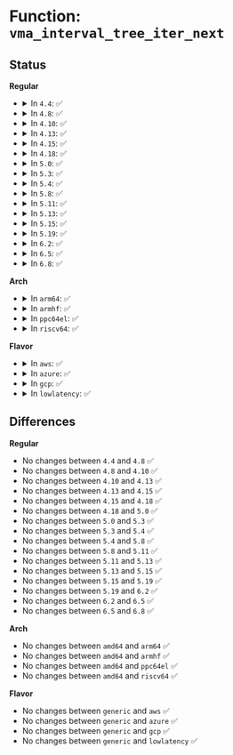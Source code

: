 # Function: <code>vma_interval_tree_iter_next</code>

## Status
<b>Regular</b>
<ul>
<li>
<details>
<summary>In <code>4.4</code>: ✅</summary>

```c
struct vm_area_struct *vma_interval_tree_iter_next(struct vm_area_struct *node, long unsigned int start, long unsigned int last);
```

**Collision:** Unique Global

**Inline:** No

**Transformation:** False

**Instances:**

```
In mm/interval_tree.c (ffffffff811b8a00)
Location: mm/interval_tree.c:24
Inline: False
Direct callers:
  - kernel/events/uprobes.c:register_for_each_vma
  - mm/memory.c:unmap_mapping_range
  - mm/rmap.c:rmap_walk
  - mm/hugetlb.c:hugetlb_cow
  - mm/hugetlb.c:huge_pmd_share
  - mm/memory-failure.c:memory_failure
  - fs/hugetlbfs/inode.c:hugetlbfs_fallocate
```
**Symbols:**

```
ffffffff811b8a00-ffffffff811b8a69: vma_interval_tree_iter_next (STB_GLOBAL)
```
</details>
</li>
<li>
<details>
<summary>In <code>4.8</code>: ✅</summary>

```c
struct vm_area_struct *vma_interval_tree_iter_next(struct vm_area_struct *node, long unsigned int start, long unsigned int last);
```

**Collision:** Unique Global

**Inline:** No

**Transformation:** False

**Instances:**

```
In mm/interval_tree.c (ffffffff811d2ca0)
Location: mm/interval_tree.c:24
Inline: False
Direct callers:
  - kernel/events/uprobes.c:register_for_each_vma
  - mm/memory.c:unmap_mapping_range
  - mm/rmap.c:rmap_walk_file
  - mm/hugetlb.c:huge_pmd_share
  - mm/hugetlb.c:hugetlb_cow
  - mm/khugepaged.c:collapse_shmem
  - mm/memory-failure.c:memory_failure
  - fs/hugetlbfs/inode.c:hugetlb_vmdelete_list
```
**Symbols:**

```
ffffffff811d2ca0-ffffffff811d2d09: vma_interval_tree_iter_next (STB_GLOBAL)
```
</details>
</li>
<li>
<details>
<summary>In <code>4.10</code>: ✅</summary>

```c
struct vm_area_struct *vma_interval_tree_iter_next(struct vm_area_struct *node, long unsigned int start, long unsigned int last);
```

**Collision:** Unique Global

**Inline:** No

**Transformation:** False

**Instances:**

```
In mm/interval_tree.c (ffffffff811e2b60)
Location: mm/interval_tree.c:24
Inline: False
Direct callers:
  - kernel/events/uprobes.c:register_for_each_vma
  - mm/memory.c:unmap_mapping_range
  - mm/rmap.c:rmap_walk_file
  - mm/hugetlb.c:huge_pmd_share
  - mm/hugetlb.c:hugetlb_cow
  - mm/khugepaged.c:collapse_shmem
  - mm/memory-failure.c:memory_failure
  - fs/hugetlbfs/inode.c:hugetlb_vmdelete_list
```
**Symbols:**

```
ffffffff811e2b60-ffffffff811e2bc9: vma_interval_tree_iter_next (STB_GLOBAL)
```
</details>
</li>
<li>
<details>
<summary>In <code>4.13</code>: ✅</summary>

```c
struct vm_area_struct *vma_interval_tree_iter_next(struct vm_area_struct *node, long unsigned int start, long unsigned int last);
```

**Collision:** Unique Global

**Inline:** No

**Transformation:** False

**Instances:**

```
In mm/interval_tree.c (ffffffff811ecfd0)
Location: mm/interval_tree.c:24
Inline: False
Direct callers:
  - kernel/events/uprobes.c:register_for_each_vma
  - mm/memory.c:unmap_mapping_range
  - mm/rmap.c:rmap_walk_file
  - mm/hugetlb.c:huge_pmd_share
  - mm/hugetlb.c:hugetlb_cow
  - mm/khugepaged.c:collapse_shmem
  - fs/dax.c:dax_writeback_mapping_range
  - fs/hugetlbfs/inode.c:hugetlb_vmdelete_list
```
**Symbols:**

```
ffffffff811ecfd0-ffffffff811ed039: vma_interval_tree_iter_next (STB_GLOBAL)
```
</details>
</li>
<li>
<details>
<summary>In <code>4.15</code>: ✅</summary>

```c
struct vm_area_struct *vma_interval_tree_iter_next(struct vm_area_struct *node, long unsigned int start, long unsigned int last);
```

**Collision:** Unique Global

**Inline:** No

**Transformation:** False

**Instances:**

```
In mm/interval_tree.c (ffffffff812033b0)
Location: mm/interval_tree.c:24
Inline: False
Direct callers:
  - kernel/events/uprobes.c:register_for_each_vma
  - mm/memory.c:unmap_mapping_range
  - mm/rmap.c:rmap_walk_file
  - mm/hugetlb.c:huge_pmd_share
  - mm/hugetlb.c:hugetlb_cow
  - mm/khugepaged.c:collapse_shmem
  - fs/dax.c:dax_writeback_mapping_range
  - fs/hugetlbfs/inode.c:hugetlb_vmdelete_list
```
**Symbols:**

```
ffffffff812033b0-ffffffff81203419: vma_interval_tree_iter_next (STB_GLOBAL)
```
</details>
</li>
<li>
<details>
<summary>In <code>4.18</code>: ✅</summary>

```c
struct vm_area_struct *vma_interval_tree_iter_next(struct vm_area_struct *node, long unsigned int start, long unsigned int last);
```

**Collision:** Unique Global

**Inline:** No

**Transformation:** False

**Instances:**

```
In mm/interval_tree.c (ffffffff81224070)
Location: mm/interval_tree.c:24
Inline: False
Direct callers:
  - kernel/events/uprobes.c:register_for_each_vma
  - mm/memory.c:unmap_mapping_pages
  - mm/rmap.c:rmap_walk_file
  - mm/hugetlb.c:huge_pmd_share
  - mm/hugetlb.c:hugetlb_cow
  - mm/khugepaged.c:collapse_shmem
  - mm/memory-failure.c:collect_procs
  - fs/dax.c:dax_writeback_mapping_range
  - fs/hugetlbfs/inode.c:hugetlb_vmdelete_list
```
**Symbols:**

```
ffffffff81224070-ffffffff812240d9: vma_interval_tree_iter_next (STB_GLOBAL)
```
</details>
</li>
<li>
<details>
<summary>In <code>5.0</code>: ✅</summary>

```c
struct vm_area_struct *vma_interval_tree_iter_next(struct vm_area_struct *node, long unsigned int start, long unsigned int last);
```

**Collision:** Unique Global

**Inline:** No

**Transformation:** False

**Instances:**

```
In mm/interval_tree.c (ffffffff812370b0)
Location: mm/interval_tree.c:24
Inline: False
Direct callers:
  - kernel/events/uprobes.c:register_for_each_vma
  - mm/memory.c:unmap_mapping_pages
  - mm/rmap.c:rmap_walk_file
  - mm/hugetlb.c:huge_pmd_share
  - mm/hugetlb.c:hugetlb_cow
  - mm/khugepaged.c:collapse_shmem
  - mm/memory-failure.c:collect_procs
  - fs/dax.c:dax_entry_mkclean
  - fs/hugetlbfs/inode.c:hugetlb_vmdelete_list
```
**Symbols:**

```
ffffffff812370b0-ffffffff81237119: vma_interval_tree_iter_next (STB_GLOBAL)
```
</details>
</li>
<li>
<details>
<summary>In <code>5.3</code>: ✅</summary>

```c
struct vm_area_struct *vma_interval_tree_iter_next(struct vm_area_struct *node, long unsigned int start, long unsigned int last);
```

**Collision:** Unique Global

**Inline:** No

**Transformation:** False

**Instances:**

```
In mm/interval_tree.c (ffffffff81248620)
Location: mm/interval_tree.c:23
Inline: False
Direct callers:
  - kernel/events/uprobes.c:register_for_each_vma
  - mm/memory.c:unmap_mapping_pages
  - mm/rmap.c:rmap_walk_file
  - mm/hugetlb.c:huge_pmd_share
  - mm/hugetlb.c:hugetlb_cow
  - mm/khugepaged.c:collapse_shmem
  - mm/memory-failure.c:collect_procs
  - fs/dax.c:dax_entry_mkclean
  - fs/hugetlbfs/inode.c:hugetlb_vmdelete_list
```
**Symbols:**

```
ffffffff81248620-ffffffff81248689: vma_interval_tree_iter_next (STB_GLOBAL)
```
</details>
</li>
<li>
<details>
<summary>In <code>5.4</code>: ✅</summary>

```c
struct vm_area_struct *vma_interval_tree_iter_next(struct vm_area_struct *node, long unsigned int start, long unsigned int last);
```

**Collision:** Unique Global

**Inline:** No

**Transformation:** False

**Instances:**

```
In mm/interval_tree.c (ffffffff81256a70)
Location: mm/interval_tree.c:23
Inline: False
Direct callers:
  - kernel/events/uprobes.c:register_for_each_vma
  - mm/memory.c:unmap_mapping_pages
  - mm/rmap.c:rmap_walk_file
  - mm/hugetlb.c:huge_pmd_share
  - mm/hugetlb.c:hugetlb_cow
  - mm/khugepaged.c:collapse_file
  - mm/memory-failure.c:collect_procs
  - fs/dax.c:dax_entry_mkclean
  - fs/hugetlbfs/inode.c:hugetlb_vmdelete_list
```
**Symbols:**

```
ffffffff81256a70-ffffffff81256ad9: vma_interval_tree_iter_next (STB_GLOBAL)
```
</details>
</li>
<li>
<details>
<summary>In <code>5.8</code>: ✅</summary>

```c
struct vm_area_struct *vma_interval_tree_iter_next(struct vm_area_struct *node, long unsigned int start, long unsigned int last);
```

**Collision:** Unique Global

**Inline:** No

**Transformation:** False

**Instances:**

```
In mm/interval_tree.c (ffffffff81285400)
Location: mm/interval_tree.c:23
Inline: False
Direct callers:
  - kernel/events/uprobes.c:build_map_info
  - mm/memory.c:unmap_mapping_pages
  - mm/pagewalk.c:walk_page_mapping
  - mm/rmap.c:rmap_walk_file
  - mm/hugetlb.c:huge_pmd_share
  - mm/khugepaged.c:retract_page_tables
  - mm/memory-failure.c:collect_procs_file
  - fs/dax.c:dax_entry_mkclean
  - fs/hugetlbfs/inode.c:hugetlb_vmdelete_list
```
**Symbols:**

```
ffffffff81285400-ffffffff8128546f: vma_interval_tree_iter_next (STB_GLOBAL)
```
</details>
</li>
<li>
<details>
<summary>In <code>5.11</code>: ✅</summary>

```c
struct vm_area_struct *vma_interval_tree_iter_next(struct vm_area_struct *node, long unsigned int start, long unsigned int last);
```

**Collision:** Unique Global

**Inline:** No

**Transformation:** False

**Instances:**

```
In mm/interval_tree.c (ffffffff8128f6e0)
Location: mm/interval_tree.c:23
Inline: False
Direct callers:
  - kernel/events/uprobes.c:build_map_info
  - mm/memory.c:unmap_mapping_pages
  - mm/pagewalk.c:walk_page_mapping
  - mm/rmap.c:rmap_walk_file
  - mm/hugetlb.c:huge_pmd_share
  - mm/khugepaged.c:retract_page_tables
  - mm/memory-failure.c:collect_procs_file
  - fs/dax.c:dax_entry_mkclean
  - fs/hugetlbfs/inode.c:hugetlb_vmdelete_list
```
**Symbols:**

```
ffffffff8128f6e0-ffffffff8128f74f: vma_interval_tree_iter_next (STB_GLOBAL)
```
</details>
</li>
<li>
<details>
<summary>In <code>5.13</code>: ✅</summary>

```c
struct vm_area_struct *vma_interval_tree_iter_next(struct vm_area_struct *node, long unsigned int start, long unsigned int last);
```

**Collision:** Unique Global

**Inline:** No

**Transformation:** False

**Instances:**

```
In mm/interval_tree.c (ffffffff81294d40)
Location: mm/interval_tree.c:23
Inline: False
Direct callers:
  - kernel/events/uprobes.c:build_map_info
  - mm/memory.c:unmap_mapping_pages
  - mm/memory.c:unmap_mapping_page
  - mm/pagewalk.c:walk_page_mapping
  - mm/rmap.c:rmap_walk_file
  - mm/hugetlb.c:huge_pmd_share
  - mm/hugetlb.c:hugetlb_cow
  - mm/khugepaged.c:retract_page_tables
  - mm/memory-failure.c:collect_procs
  - fs/dax.c:dax_entry_mkclean
  - fs/hugetlbfs/inode.c:hugetlb_vmdelete_list
```
**Symbols:**

```
ffffffff81294d40-ffffffff81294dac: vma_interval_tree_iter_next (STB_GLOBAL)
```
</details>
</li>
<li>
<details>
<summary>In <code>5.15</code>: ✅</summary>

```c
struct vm_area_struct *vma_interval_tree_iter_next(struct vm_area_struct *node, long unsigned int start, long unsigned int last);
```

**Collision:** Unique Global

**Inline:** No

**Transformation:** False

**Instances:**

```
In mm/interval_tree.c (ffffffff812d53a0)
Location: mm/interval_tree.c:23
Inline: False
Direct callers:
  - kernel/events/uprobes.c:build_map_info
  - mm/memory.c:unmap_mapping_pages
  - mm/memory.c:unmap_mapping_page
  - mm/pagewalk.c:walk_page_mapping
  - mm/rmap.c:rmap_walk_file
  - mm/hugetlb.c:huge_pmd_share
  - mm/hugetlb.c:hugetlb_cow
  - mm/khugepaged.c:retract_page_tables
  - mm/memory-failure.c:collect_procs
  - fs/dax.c:dax_entry_mkclean
  - fs/hugetlbfs/inode.c:hugetlb_vmdelete_list
```
**Symbols:**

```
ffffffff812d53a0-ffffffff812d540c: vma_interval_tree_iter_next (STB_GLOBAL)
```
</details>
</li>
<li>
<details>
<summary>In <code>5.19</code>: ✅</summary>

```c
struct vm_area_struct *vma_interval_tree_iter_next(struct vm_area_struct *node, long unsigned int start, long unsigned int last);
```

**Collision:** Unique Global

**Inline:** No

**Transformation:** False

**Instances:**

```
In mm/interval_tree.c (ffffffff81334550)
Location: mm/interval_tree.c:23
Inline: False
Direct callers:
  - kernel/events/uprobes.c:build_map_info
  - mm/memory.c:unmap_mapping_range
  - mm/memory.c:unmap_mapping_folio
  - mm/pagewalk.c:walk_page_mapping
  - mm/rmap.c:rmap_walk_file
  - mm/hugetlb.c:huge_pmd_share
  - mm/hugetlb.c:hugetlb_wp
  - mm/khugepaged.c:retract_page_tables
  - fs/dax.c:dax_writeback_one
  - fs/hugetlbfs/inode.c:hugetlb_vmdelete_list
```
**Symbols:**

```
ffffffff81334550-ffffffff813345fc: vma_interval_tree_iter_next (STB_GLOBAL)
```
</details>
</li>
<li>
<details>
<summary>In <code>6.2</code>: ✅</summary>

```c
struct vm_area_struct *vma_interval_tree_iter_next(struct vm_area_struct *node, long unsigned int start, long unsigned int last);
```

**Collision:** Unique Global

**Inline:** No

**Transformation:** False

**Instances:**

```
In mm/interval_tree.c (ffffffff813ab200)
Location: mm/interval_tree.c:23
Inline: False
Direct callers:
  - kernel/events/uprobes.c:build_map_info
  - mm/memory.c:unmap_mapping_range
  - mm/memory.c:unmap_mapping_folio
  - mm/pagewalk.c:walk_page_mapping
  - mm/rmap.c:rmap_walk_file
  - mm/hugetlb.c:huge_pmd_share
  - mm/hugetlb.c:hugetlb_wp
  - mm/khugepaged.c:retract_page_tables
  - mm/memory-failure.c:mf_dax_kill_procs
  - fs/dax.c:dax_writeback_one
  - fs/hugetlbfs/inode.c:hugetlb_vmdelete_list
  - fs/hugetlbfs/inode.c:hugetlb_unmap_file_folio
```
**Symbols:**

```
ffffffff813ab200-ffffffff813ab2ac: vma_interval_tree_iter_next (STB_GLOBAL)
```
</details>
</li>
<li>
<details>
<summary>In <code>6.5</code>: ✅</summary>

```c
struct vm_area_struct *vma_interval_tree_iter_next(struct vm_area_struct *node, long unsigned int start, long unsigned int last);
```

**Collision:** Unique Global

**Inline:** No

**Transformation:** False

**Instances:**

```
In mm/interval_tree.c (ffffffff813df5a0)
Location: mm/interval_tree.c:23
Inline: False
Direct callers:
  - kernel/events/uprobes.c:build_map_info
  - mm/memory.c:unmap_mapping_range
  - mm/memory.c:unmap_mapping_folio
  - mm/pagewalk.c:walk_page_mapping
  - mm/rmap.c:rmap_walk_file
  - mm/hugetlb.c:huge_pmd_share
  - mm/hugetlb.c:hugetlb_wp
  - mm/khugepaged.c:collapse_file
  - mm/khugepaged.c:retract_page_tables
  - mm/memory-failure.c:mf_dax_kill_procs
  - fs/dax.c:dax_writeback_one
  - fs/hugetlbfs/inode.c:hugetlb_vmdelete_list
  - fs/hugetlbfs/inode.c:hugetlb_unmap_file_folio
```
**Symbols:**

```
ffffffff813df5a0-ffffffff813df64c: vma_interval_tree_iter_next (STB_GLOBAL)
```
</details>
</li>
<li>
<details>
<summary>In <code>6.8</code>: ✅</summary>

```c
struct vm_area_struct *vma_interval_tree_iter_next(struct vm_area_struct *node, long unsigned int start, long unsigned int last);
```

**Collision:** Unique Global

**Inline:** No

**Transformation:** False

**Instances:**

```
In mm/interval_tree.c (ffffffff81409cb0)
Location: mm/interval_tree.c:23
Inline: False
Direct callers:
  - kernel/events/uprobes.c:build_map_info
  - mm/memory.c:unmap_mapping_range
  - mm/memory.c:unmap_mapping_folio
  - mm/pagewalk.c:walk_page_mapping
  - mm/rmap.c:rmap_walk_file
  - mm/hugetlb.c:huge_pmd_share
  - mm/hugetlb.c:hugetlb_wp
  - mm/khugepaged.c:collapse_file
  - mm/khugepaged.c:retract_page_tables
  - mm/memory-failure.c:mf_dax_kill_procs
  - fs/dax.c:dax_writeback_one
  - fs/hugetlbfs/inode.c:hugetlb_vmdelete_list
  - fs/hugetlbfs/inode.c:hugetlb_unmap_file_folio
```
**Symbols:**

```
ffffffff81409cb0-ffffffff81409d5c: vma_interval_tree_iter_next (STB_GLOBAL)
```
</details>
</li>
</ul>
<b>Arch</b>
<ul>
<li>
<details>
<summary>In <code>arm64</code>: ✅</summary>

```c
struct vm_area_struct *vma_interval_tree_iter_next(struct vm_area_struct *node, long unsigned int start, long unsigned int last);
```

**Collision:** Unique Global

**Inline:** No

**Transformation:** False

**Instances:**

```
In mm/interval_tree.c (ffff8000102ee2c0)
Location: mm/interval_tree.c:23
Inline: False
Direct callers:
  - kernel/events/uprobes.c:register_for_each_vma
  - kernel/events/uprobes.c:register_for_each_vma
  - mm/memory.c:unmap_mapping_pages
  - mm/rmap.c:rmap_walk_file
  - mm/hugetlb.c:huge_pmd_share
  - mm/hugetlb.c:hugetlb_cow
  - mm/khugepaged.c:collapse_file
  - fs/dax.c:dax_entry_mkclean
  - fs/dax.c:dax_entry_mkclean
  - fs/hugetlbfs/inode.c:hugetlb_vmdelete_list
```
**Symbols:**

```
ffff8000102ee2c0-ffff8000102ee374: vma_interval_tree_iter_next (STB_GLOBAL)
```
</details>
</li>
<li>
<details>
<summary>In <code>armhf</code>: ✅</summary>

```c
struct vm_area_struct *vma_interval_tree_iter_next(struct vm_area_struct *node, long unsigned int start, long unsigned int last);
```

**Collision:** Unique Global

**Inline:** No

**Transformation:** False

**Instances:**

```
In mm/interval_tree.c (c0512140)
Location: mm/interval_tree.c:23
Inline: False
Direct callers:
  - kernel/events/uprobes.c:register_for_each_vma
  - mm/memory.c:unmap_mapping_pages
  - mm/rmap.c:rmap_walk_file
```
**Symbols:**

```
c0512140-c05121d4: vma_interval_tree_iter_next (STB_GLOBAL)
```
</details>
</li>
<li>
<details>
<summary>In <code>ppc64el</code>: ✅</summary>

```c
struct vm_area_struct *vma_interval_tree_iter_next(struct vm_area_struct *node, long unsigned int start, long unsigned int last);
```

**Collision:** Unique Global

**Inline:** No

**Transformation:** False

**Instances:**

```
In mm/interval_tree.c (c0000000003b2300)
Location: mm/interval_tree.c:23
Inline: False
Direct callers:
  - kernel/events/uprobes.c:register_for_each_vma
  - kernel/events/uprobes.c:register_for_each_vma
  - mm/memory.c:unmap_mapping_pages
  - mm/rmap.c:rmap_walk_file
  - mm/hugetlb.c:hugetlb_cow
  - mm/khugepaged.c:collapse_file
  - mm/memory-failure.c:collect_procs
  - fs/dax.c:dax_entry_mkclean
  - fs/hugetlbfs/inode.c:hugetlb_vmdelete_list
```
**Symbols:**

```
c0000000003b2300-c0000000003b2398: vma_interval_tree_iter_next (STB_GLOBAL)
```
</details>
</li>
<li>
<details>
<summary>In <code>riscv64</code>: ✅</summary>

```c
struct vm_area_struct *vma_interval_tree_iter_next(struct vm_area_struct *node, long unsigned int start, long unsigned int last);
```

**Collision:** Unique Global

**Inline:** No

**Transformation:** False

**Instances:**

```
In mm/interval_tree.c (ffffffe0002024ca)
Location: mm/interval_tree.c:23
Inline: False
Direct callers:
  - mm/memory.c:unmap_mapping_pages
  - mm/rmap.c:rmap_walk_file
  - mm/hugetlb.c:huge_pmd_share
  - mm/hugetlb.c:hugetlb_cow
  - fs/dax.c:dax_entry_mkclean
  - fs/dax.c:dax_entry_mkclean
  - fs/hugetlbfs/inode.c:hugetlb_vmdelete_list
```
**Symbols:**

```
ffffffe0002024ca-ffffffe00020254a: vma_interval_tree_iter_next (STB_GLOBAL)
```
</details>
</li>
</ul>
<b>Flavor</b>
<ul>
<li>
<details>
<summary>In <code>aws</code>: ✅</summary>

```c
struct vm_area_struct *vma_interval_tree_iter_next(struct vm_area_struct *node, long unsigned int start, long unsigned int last);
```

**Collision:** Unique Global

**Inline:** No

**Transformation:** False

**Instances:**

```
In mm/interval_tree.c (ffffffff8124f0c0)
Location: mm/interval_tree.c:23
Inline: False
Direct callers:
  - kernel/events/uprobes.c:register_for_each_vma
  - mm/memory.c:unmap_mapping_pages
  - mm/rmap.c:rmap_walk_file
  - mm/hugetlb.c:huge_pmd_share
  - mm/hugetlb.c:hugetlb_cow
  - mm/khugepaged.c:collapse_file
  - mm/memory-failure.c:collect_procs
  - fs/dax.c:dax_entry_mkclean
  - fs/hugetlbfs/inode.c:hugetlb_vmdelete_list
```
**Symbols:**

```
ffffffff8124f0c0-ffffffff8124f129: vma_interval_tree_iter_next (STB_GLOBAL)
```
</details>
</li>
<li>
<details>
<summary>In <code>azure</code>: ✅</summary>

```c
struct vm_area_struct *vma_interval_tree_iter_next(struct vm_area_struct *node, long unsigned int start, long unsigned int last);
```

**Collision:** Unique Global

**Inline:** No

**Transformation:** False

**Instances:**

```
In mm/interval_tree.c (ffffffff81242060)
Location: mm/interval_tree.c:23
Inline: False
Direct callers:
  - kernel/events/uprobes.c:register_for_each_vma
  - mm/memory.c:unmap_mapping_pages
  - mm/rmap.c:rmap_walk_file
  - mm/hugetlb.c:huge_pmd_share
  - mm/hugetlb.c:hugetlb_cow
  - mm/khugepaged.c:collapse_file
  - mm/memory-failure.c:collect_procs
  - fs/dax.c:dax_entry_mkclean
  - fs/hugetlbfs/inode.c:hugetlb_vmdelete_list
```
**Symbols:**

```
ffffffff81242060-ffffffff812420c9: vma_interval_tree_iter_next (STB_GLOBAL)
```
</details>
</li>
<li>
<details>
<summary>In <code>gcp</code>: ✅</summary>

```c
struct vm_area_struct *vma_interval_tree_iter_next(struct vm_area_struct *node, long unsigned int start, long unsigned int last);
```

**Collision:** Unique Global

**Inline:** No

**Transformation:** False

**Instances:**

```
In mm/interval_tree.c (ffffffff8124ce60)
Location: mm/interval_tree.c:23
Inline: False
Direct callers:
  - kernel/events/uprobes.c:register_for_each_vma
  - mm/memory.c:unmap_mapping_pages
  - mm/rmap.c:rmap_walk_file
  - mm/hugetlb.c:huge_pmd_share
  - mm/hugetlb.c:hugetlb_cow
  - mm/khugepaged.c:collapse_file
  - mm/memory-failure.c:collect_procs
  - fs/dax.c:dax_entry_mkclean
  - fs/hugetlbfs/inode.c:hugetlb_vmdelete_list
```
**Symbols:**

```
ffffffff8124ce60-ffffffff8124cec9: vma_interval_tree_iter_next (STB_GLOBAL)
```
</details>
</li>
<li>
<details>
<summary>In <code>lowlatency</code>: ✅</summary>

```c
struct vm_area_struct *vma_interval_tree_iter_next(struct vm_area_struct *node, long unsigned int start, long unsigned int last);
```

**Collision:** Unique Global

**Inline:** No

**Transformation:** False

**Instances:**

```
In mm/interval_tree.c (ffffffff8125c820)
Location: mm/interval_tree.c:23
Inline: False
Direct callers:
  - kernel/events/uprobes.c:register_for_each_vma
  - mm/memory.c:unmap_mapping_pages
  - mm/rmap.c:rmap_walk_file
  - mm/hugetlb.c:huge_pmd_share
  - mm/hugetlb.c:hugetlb_cow
  - mm/khugepaged.c:collapse_file
  - mm/memory-failure.c:collect_procs
  - fs/dax.c:dax_entry_mkclean
  - fs/hugetlbfs/inode.c:hugetlb_vmdelete_list
```
**Symbols:**

```
ffffffff8125c820-ffffffff8125c889: vma_interval_tree_iter_next (STB_GLOBAL)
```
</details>
</li>
</ul>

## Differences
<b>Regular</b>
<ul>
<li>
No changes between <code>4.4</code> and <code>4.8</code> ✅
</li>
<li>
No changes between <code>4.8</code> and <code>4.10</code> ✅
</li>
<li>
No changes between <code>4.10</code> and <code>4.13</code> ✅
</li>
<li>
No changes between <code>4.13</code> and <code>4.15</code> ✅
</li>
<li>
No changes between <code>4.15</code> and <code>4.18</code> ✅
</li>
<li>
No changes between <code>4.18</code> and <code>5.0</code> ✅
</li>
<li>
No changes between <code>5.0</code> and <code>5.3</code> ✅
</li>
<li>
No changes between <code>5.3</code> and <code>5.4</code> ✅
</li>
<li>
No changes between <code>5.4</code> and <code>5.8</code> ✅
</li>
<li>
No changes between <code>5.8</code> and <code>5.11</code> ✅
</li>
<li>
No changes between <code>5.11</code> and <code>5.13</code> ✅
</li>
<li>
No changes between <code>5.13</code> and <code>5.15</code> ✅
</li>
<li>
No changes between <code>5.15</code> and <code>5.19</code> ✅
</li>
<li>
No changes between <code>5.19</code> and <code>6.2</code> ✅
</li>
<li>
No changes between <code>6.2</code> and <code>6.5</code> ✅
</li>
<li>
No changes between <code>6.5</code> and <code>6.8</code> ✅
</li>
</ul>
<b>Arch</b>
<ul>
<li>
No changes between <code>amd64</code> and <code>arm64</code> ✅
</li>
<li>
No changes between <code>amd64</code> and <code>armhf</code> ✅
</li>
<li>
No changes between <code>amd64</code> and <code>ppc64el</code> ✅
</li>
<li>
No changes between <code>amd64</code> and <code>riscv64</code> ✅
</li>
</ul>
<b>Flavor</b>
<ul>
<li>
No changes between <code>generic</code> and <code>aws</code> ✅
</li>
<li>
No changes between <code>generic</code> and <code>azure</code> ✅
</li>
<li>
No changes between <code>generic</code> and <code>gcp</code> ✅
</li>
<li>
No changes between <code>generic</code> and <code>lowlatency</code> ✅
</li>
</ul>
